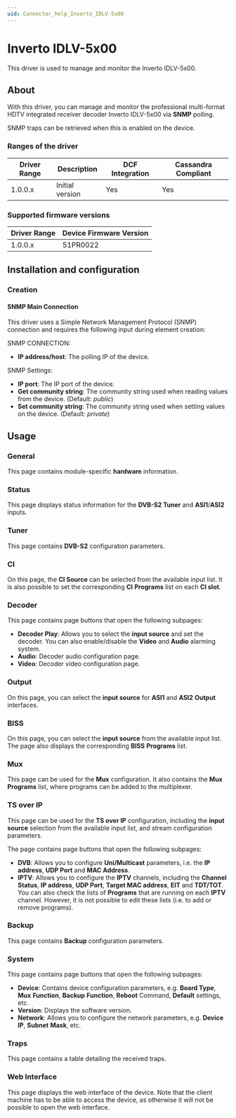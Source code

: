 ```yaml
---
uid: Connector_help_Inverto_IDLV-5x00
---
```


# Inverto IDLV-5x00

This driver is used to manage and monitor the Inverto IDLV-5x00.

## About

With this driver, you can manage and monitor the professional multi-format HDTV integrated receiver decoder Inverto IDLV-5x00 via **SNMP** polling.

SNMP traps can be retrieved when this is enabled on the device.

### Ranges of the driver

| **Driver Range** | **Description** | **DCF Integration** | **Cassandra Compliant** |
|------------------|-----------------|---------------------|-------------------------|
| 1.0.0.x          | Initial version | Yes                 | Yes                     |

### Supported firmware versions

| **Driver Range** | **Device Firmware Version** |
|------------------|-----------------------------|
| 1.0.0.x          | 51PR0022                    |

## Installation and configuration

### Creation

#### SNMP Main Connection

This driver uses a Simple Network Management Protocol (SNMP) connection and requires the following input during element creation:

SNMP CONNECTION:

- **IP address/host**: The polling IP of the device.

SNMP Settings:

- **IP port**: The IP port of the device.
- **Get community string**: The community string used when reading values from the device. (Default: *public*)
- **Set community string**: The community string used when setting values on the device. (Default: *private*)

## Usage

### General

This page contains module-specific **hardware** information.

### Status

This page displays status information for the **DVB-S2 Tuner** and **ASI1**/**ASI2** inputs.

### Tuner

This page contains **DVB-S2** configuration parameters.

### CI

On this page, the **CI Source** can be selected from the available input list. It is also possible to set the corresponding **CI** **Programs** list on each **CI slot**.

### Decoder

This page contains page buttons that open the following subpages:

- **Decoder Play**: Allows you to select the **input source** and set the decoder. You can also enable/disable the **Video** and **Audio** alarming system.
- **Audio**: Decoder audio configuration page.
- **Video**: Decoder video configuration page.

### Output

On this page, you can select the **input source** for **ASI1** and **ASI2** **Output** interfaces.

### BISS

On this page, you can select the **input source** from the available input list. The page also displays the corresponding **BISS** **Programs** list.

### Mux

This page can be used for the **Mux** configuration. It also contains the **Mux Programs** list, where programs can be added to the multiplexer.

### TS over IP

This page can be used for the **TS over IP** configuration, including the **input source** selection from the available input list, and stream configuration parameters.

The page contains page buttons that open the following subpages:

- **DVB**: Allows you to configure **Uni/Multicast** parameters, i.e. the **IP address**, **UDP Port** and **MAC Address**.
- **IPTV**: Allows you to configure the **IPTV** channels, including the **Channel Status**, **IP address**, **UDP Port**, **Target MAC address**, **EIT** and **TDT/TOT**. You can also check the lists of **Programs** that are running on each **IPTV** channel. However, it is not possible to edit these lists (i.e. to add or remove programs).

### Backup

This page contains **Backup** configuration parameters.

### System

This page contains page buttons that open the following subpages:

- **Device**: Contains device configuration parameters, e.g. **Board Type**, **Mux** **Function**, **Backup** **Function**, **Reboot** Command, **Default** settings, etc.
- **Version**: Displays the software version.
- **Network**: Allows you to configure the network parameters, e.g. **Device** **IP**, **Subnet** **Mask**, etc.

### Traps

This page contains a table detailing the received traps.

### Web Interface

This page displays the web interface of the device. Note that the client machine has to be able to access the device, as otherwise it will not be possible to open the web interface.
